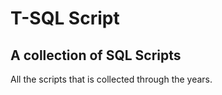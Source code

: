 # T-SQL Script

## A collection of SQL Scripts

All the scripts that is collected through the years.
